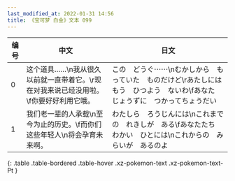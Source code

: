```yaml
---
last_modified_at: 2022-01-31 14:56
title: 《宝可梦 白金》文本 099
---
```

| 编号 | 中文 | 日文 |
| ---- | ---- | ---- |
| 0 | 这个道具……\n我从很久以前就一直带着它。\r现在对我来说已经没用啦。\f你要好好利用它哦。 | この　どうぐ⋯⋯\nむかしから　もっていた　ものだけど\rあたしには　もう　ひつよう　ないわ\fあなた　じょうずに　つかってちょうだい |
| 1 | 我们老一辈的人承载\n至今为止的历史。\f而你们这些年轻人\n将会孕育未来啊。 | わたしら　ろうじんには\nこれまでの　れきしが　ある\fあなたたち　わかい　ひとには\nこれからの　みらいが　あるのよ |
{: .table .table-bordered .table-hover .xz-pokemon-text .xz-pokemon-text-Pt }
